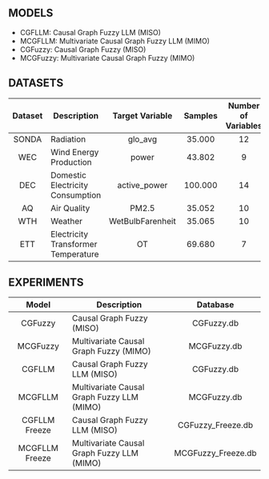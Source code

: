 ## MODELS

- CGFLLM: Causal Graph Fuzzy LLM (MISO)
- MCGFLLM: Multivariate Causal Graph Fuzzy LLM (MIMO)
- CGFuzzy: Causal Graph Fuzzy (MISO)
- MCGFuzzy: Multivariate Causal Graph Fuzzy (MIMO)


## DATASETS

| Dataset | Description                        | Target Variable        | Samples  | Number of Variables | Granularity |
|:-------:|------------------------------------|:----------------------:|:--------:|:--------------:|:-----------:|
| SONDA   | Radiation                          | glo_avg                | 35.000   | 12             | 1 min       |
| WEC     | Wind Energy Production             | power                  | 43.802   | 9              | 1 h         |
| DEC     | Domestic Electricity Consumption   | active_power           | 100.000  | 14             | 1 min       |
| AQ      | Air Quality                        | PM2.5                  | 35.052   | 10             | 1 h         |
| WTH     | Weather                            | WetBulbFarenheit       | 35.065   | 10             | 1 h         |
| ETT     | Electricity Transformer Temperature| OT                     | 69.680   | 7              | 15 min      |


## EXPERIMENTS

| Model          | Description                               | Database               | 
|:--------------:|-------------------------------------------|:----------------------:|
| CGFuzzy        | Causal Graph Fuzzy (MISO)                 | CGFuzzy.db             |
| MCGFuzzy       | Multivariate Causal Graph Fuzzy (MIMO)    | MCGFuzzy.db            |
| CGFLLM         | Causal Graph Fuzzy LLM (MISO)             | CGFuzzy.db             |
| MCGFLLM        | Multivariate Causal Graph Fuzzy LLM (MIMO)| MCGFuzzy.db            |
| CGFLLM Freeze  | Causal Graph Fuzzy LLM (MISO)             | CGFuzzy_Freeze.db      |
| MCGFLLM Freeze | Multivariate Causal Graph Fuzzy LLM (MIMO)| MCGFuzzy_Freeze.db     |
